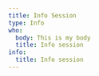 ```yaml
---
title: Info Session
type: Info
who:
  body: This is my body
  title: Info session
info:
  title: Info session
---
```

